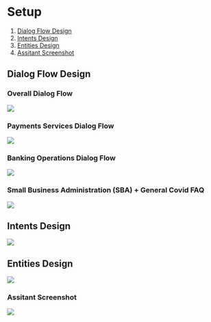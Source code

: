 # Setup

1. [Dialog Flow Design](#dialog-flows-design)
2. [Intents Design](#intents-design)
3. [Entities Design](#entities-design)
4. [Assitant Screenshot](#assistant-screenshot)


## Dialog Flow Design

### Overall Dialog Flow

<img src="/design-docs/images/Covid-19-Financial-Dialog-1.png"/>

### Payments Services Dialog Flow

<img src="/design-docs/images/Covid-19-Financial-Dialog-2.png"/>

### Banking Operations Dialog Flow

<img src="/design-docs/images/Covid-19-Financial-Dialog-4.png"/>

### Small Business Administration (SBA) + General Covid FAQ

<img src="/design-docs/images/Covid-19-Financial-Dialog-3.png"/>

## Intents Design

<img src="/design-docs/images/Covid-19-Financial-intents.png"/>

## Entities Design

<img src="/design-docs/images/Covid-19-Financial-entities.png"/>

### Assitant Screenshot

<img src="/design-docs/images/Covid-19-Financial-Assistant.png"/>



